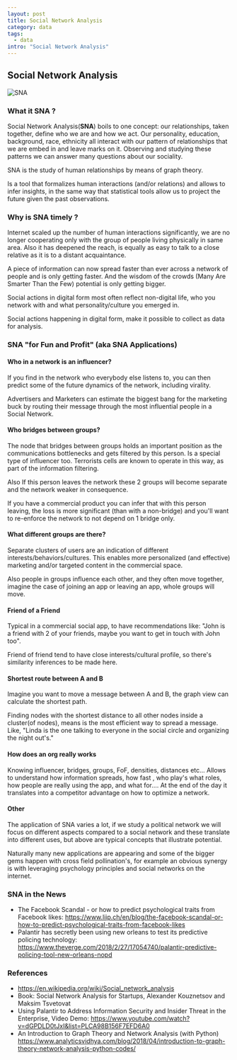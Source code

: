```yaml
---
layout: post
title: Social Network Analysis
category: data
tags:
  - data
intro: "Social Network Analysis"
---
```


##  Social Network Analysis

![SNA](https://drive.google.com/uc?id=1MM0BKiRiQ1NrgMwAtuJp787l3JQdY5Am)

### What it SNA ?

Social Network Analysis(__SNA__) boils to one concept: our relationships, taken together, define who we are and how we act. Our personality, education, background, race, ethnicity all interact with our pattern of relationships that we are embed in and leave marks on it. Observing and studying these patterns we can answer many questions about our sociality.

SNA is the study of human relationships by means of graph theory.

Is a tool that formalizes human interactions (and/or relations) and allows to infer insights, in the same way that statistical tools allow us to project the future given the past observations.


### Why is SNA timely ?

Internet scaled up the number of human interactions significantly, we are no longer cooperating only with the group of people living physically in same area. Also it has deepened the reach, is equally as easy to talk to a close relative as it is to a distant acquaintance.

A piece of information can now spread faster than ever across a network of people and is only getting faster.
And the wisdom of the crowds (Many Are Smarter Than the Few) potential is only getting bigger.

Social actions in digital form most often reflect non-digital life, who you network with and what personality/culture you emerged in.

Social actions happening in digital form, make it possible to collect as data for analysis.

### SNA "for Fun and Profit" (aka SNA Applications)



#### Who in a network is an influencer?

If you find in the network who everybody else listens to, you can then predict some of the future dynamics of the network, including virality.

Advertisers and Marketers can estimate the biggest bang for the marketing buck by routing their message through the most influential people in a Social Network.



#### Who bridges between groups?

The node that bridges between groups holds an important position as the communications bottlenecks and gets filtered by this person. Is a special type of influencer too.
Terrorists cells are known to operate in this way, as part of the information filtering.

Also If this person leaves the network these 2 groups will become separate and the network weaker in consequence.

 If you have a commercial product you can infer that with this person leaving, the loss is more significant (than with a non-bridge) and you'll want to re-enforce the network to not depend on 1 bridge only.



#### What different groups are there?

Separate clusters of users are an indication of different interests/behaviors/cultures.
This enables more personalized (and effective) marketing and/or targeted content in the commercial space.

Also people in groups influence each other, and they often move together, imagine the case of joining an app or leaving an app, whole groups will move.


#### Friend of a Friend

Typical in a commercial social app, to have recommendations like: "John is a friend with 2 of your friends, maybe you want to get in touch with John too".

Friend of friend tend to have close interests/cultural profile, so there's similarity inferences to be made here.  


#### Shortest route between A and B

Imagine you want to move a message between A and B, the graph view can calculate the shortest path.

Finding nodes with the shortest distance to all other nodes inside a cluster(of nodes), means is the most efficient way to spread a message. Like, "Linda is the one talking to everyone in the social circle and organizing the night out's."


#### How does an org really works

Knowing influencer, bridges, groups, FoF, densities, distances etc... Allows to understand how information spreads, how fast , who play's what roles, how people are really using the app, and what for.... At the end of the day it translates into a competitor advantage on how to optimize a network.

#### Other

The application of SNA varies a lot, if we study a political network we will focus on different aspects compared to a social network and these translate into different uses, but above are typical concepts that illustrate potential.

Naturally many new applications are appearing and some of the bigger gems happen with cross field pollination's, for example an obvious synergy is with leveraging psychology principles and social networks on the internet.


### SNA in the News

- The Facebook Scandal - or how to predict psychological traits from Facebook likes: https://www.liip.ch/en/blog/the-facebook-scandal-or-how-to-predict-psychological-traits-from-facebook-likes
- Palantir has secretly been using new orleans to test its predictive policing technology: https://www.theverge.com/2018/2/27/17054740/palantir-predictive-policing-tool-new-orleans-nopd


### References

- https://en.wikipedia.org/wiki/Social_network_analysis
- Book: Social Network Analysis for Startups,  Alexander Kouznetsov and Maksim Tsvetovat
- Using Palantir to Address Information Security and Insider Threat in the Enterprise,  Video Demo:  https://www.youtube.com/watch?v=dGPDLD0tJxI&list=PLCA98B156F7EFD6A0 
- An Introduction to Graph Theory and Network Analysis (with Python) https://www.analyticsvidhya.com/blog/2018/04/introduction-to-graph-theory-network-analysis-python-codes/
